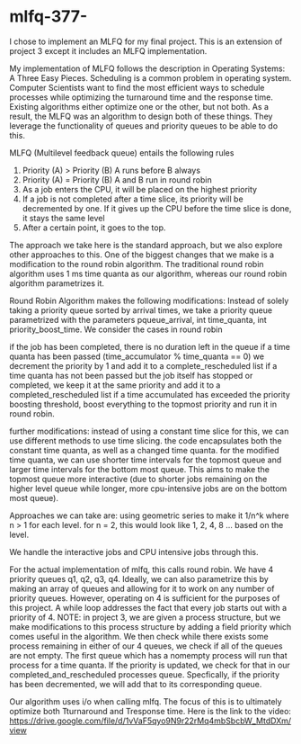 # mlfq-377-

I chose to implement an MLFQ for my final project. This is an extension of project 3 except it includes an MLFQ implementation. 

My implementation of MLFQ follows the description in Operating Systems: A Three Easy Pieces. Scheduling is a common problem in operating system. Computer Scientists want to find the most efficient ways to schedule processes while optimizing the turnaround time and the response time. Existing algorithms either optimize one or the other, but not both. As a result, the MLFQ was an algorithm to design both of these things. They leverage the functionality of queues and priority queues to be able to do this. 

MLFQ (Multilevel feedback queue) entails the following rules 
1. Priority (A) > Priority (B) A runs before B always 
2. Priority (A) = Priority (B) A and B run in round robin 
3. As a job enters the CPU, it will be placed on the highest priority 
4. If a job is not completed after a time slice, its priority will be decremented by one. If it gives up the CPU before the time slice is done, it stays the same level 
5. After a certain point, it goes to the top. 

The approach we take here is the standard approach, but we also explore other approaches to this. One of the biggest changes that we make is a modification to the round robin algorithm. The traditional round robin algorithm uses 1 ms time quanta as our algorithm, whereas our round robin algorithm parametrizes it. 

Round Robin Algorithm makes the following modifications: 
Instead of solely taking a priority queue sorted by arrival times, we take a priority queue parametrized with the parameters 
pqueue_arrival, int time_quanta, int priority_boost_time. We consider the cases in round robin 

if the job has been completed, there is no duration left in the queue 
if a time quanta has been passed (time_accumulator % time_quanta == 0) we decrement the priority by 1 and add it to a complete_rescheduled list 
if a time quanta has not been passed but the job itself has stopped or completed, we keep it at the same priority and add it to a completed_rescheduled list 
if a time accumulated has exceeded the priority boosting threshold, boost everything to the topmost priority and run it in round robin. 

further modifications: instead of using a constant time slice for this, we can use different methods to use time slicing. the code encapsulates both the constant time quanta, as well as a changed time quanta. for the modified time quanta, we can use shorter time intervals for the topmost queue and larger time intervals for the bottom most queue. This aims to make the topmost queue more interactive (due to shorter jobs remaining on the higher level queue while longer, more cpu-intensive jobs are on the bottom most queue). 

Approaches we can take are: using geometric series to make it 1/n^k where n > 1 for each level. for n = 2, this would look like 1, 2, 4, 8 ... based on the level. 

We handle the interactive jobs and CPU intensive jobs through this. 

For the actual implementation of mlfq, this calls round robin. We have 4 priority queues q1, q2, q3, q4. Ideally, we can also parametrize this by making an array of queues and allowing for it to work on any number of priority queues. However, operating on 4 is sufficient for the purposes of this project. A while loop addresses the fact that every job starts out with a priority of 4. NOTE: in project 3, we are given a process structure, but we make modifications to this process structure by adding a field priority which comes useful in the algorithm. We then check while there exists some process remaining in either of our 4 queues, we check if all of the queues are not empty. The first queue which has a nomempty process will run that process for a time quanta. If the priority is updated, we check for that in our completed_and_rescheduled processes queue. Specfically, if the priority has been decremented, we will add that to its corresponding queue. 

Our algorithm uses i/o when calling mlfq. The focus of this is to ultimately optimize both Tturnaround and Tresponse time. 
Here is the link to the video: https://drive.google.com/file/d/1vVaF5qyo9N9r22rMq4mbSbcbW_MtdDXm/view 
